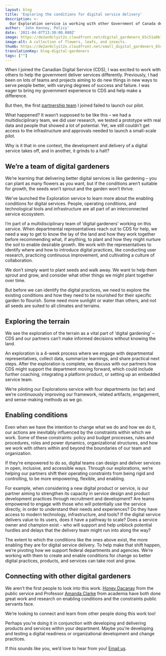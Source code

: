 ```yaml
---
layout: blog
title: 'Exploring the conditions for digital service delivery'
description: >-
  Our Exploration service is working with other Government of Canada departments to explore the conditions for digital service delivery. They want to enable departments to introduce digital practices in their work, such as tools, collaboration, and ways of working. Explorations are a collaborative 4-week process. 
author: 'John Kenney, Policy'
date: '2021-04-07T13:30:00.000Z'
image: https://de2an9clyit2x.cloudfront.net/digital_gardeners_65c51a0b12.jpeg
image-alt: A collection of flowers, leafs, and insects.
thumb: https://de2an9clyit2x.cloudfront.net/small_digital_gardeners_65c51a0b12.jpeg
translationKey: blog-digital-gardeners
tags: [""]
---
```

When I joined the Canadian Digital Service (CDS), I was excited to work with others to help the government deliver services differently. Previously, I had been on lots of teams and projects aiming to do new things in new ways to serve people better, with varying degrees of success and failure. I was eager to bring my government experience to CDS and help make a difference.   

But then, the first [partnership team](https://digital.canada.ca/partnerships/) I joined failed to launch our pilot.

What happened? It wasn’t supposed to be like this – we had a multidisciplinary team, we did user research, we tested a prototype with real data and people that showed a lot of potential. Yet, we still couldn’t get access to the infrastructure and approvals needed to launch a small-scale pilot. 

Why is it that in one context, the development and delivery of a digital service takes off, and in another, it grinds to a halt? 
## We’re a team of digital gardeners

We’re learning that delivering better digital services is like gardening – you can plant as many flowers as you want, but if the conditions aren’t suitable for growth, the seeds won’t sprout and the garden won’t thrive.

We’ve launched the Exploration service to learn more about the enabling conditions for digital services. People, operating conditions, and technological tools and infrastructure are all part of an interconnected service ecosystem. 

I’m part of a multidisciplinary team of ‘digital gardeners’ working on this service. When departmental representatives reach out to CDS for help, we need a way to get to know the lay of the land and how they work together before recommending what, if anything, to plant and how they might nurture the soil to enable desirable growth. We work with the representatives to identify where and how to introduce digital practices, like conducting user research, practicing continuous improvement, and cultivating a culture of collaboration. 

We don’t simply want to plant seeds and walk away. We want to help them sprout and grow, and consider what other things we might plant together over time.

But before we can identify the digital practices, we need to explore the existing conditions and how they need to be nourished for their specific garden to flourish. Some need more sunlight or water than others, and not all seeds are suited to all climates and terrains.

## Exploring the terrain

We see the exploration of the terrain as a vital part of ‘digital gardening’ – CDS and our partners can’t make informed decisions without knowing the land.

An exploration is a 4-week process where we engage with departmental representatives, collect data, summarize learnings, and share practical next steps. After the exploration is complete, we discuss with our partners how CDS might support the department moving forward, which could include further coaching, integrating a platform product, or setting up an embedded service team.

We’re piloting our Explorations service with four departments (so far) and we’re continuously improving our framework, related artifacts, engagement, and sense-making methods as we go. 

## Enabling conditions

Even when we have the intention to change what we do and how we do it, our actions are inevitably influenced by the constraints within which we work. Some of these constraints: policy and budget processes, rules and procedures, roles and power dynamics, organizational structures, and how we work with others within and beyond the boundaries of our team and organization.

If they’re empowered to do so, digital teams can design and deliver services in open, inclusive, and accessible ways. Through our explorations, we’re helping our partners shift their operating constraints from being rigid and controlling, to be more empowering, flexible, and enabling.

For example, when considering a new digital product or service, is our partner aiming to strengthen its capacity in service design and product development practices through recruitment and development? Are teams empowered to engage with those who will potentially use the service directly, in order to understand their needs and experiences? Do they have access to modern technology, infrastructure, and tools? If the digital service delivers value to its users, does it have a pathway to scale? Does a service owner and champion exist - who will support and help unblock potential hurdles and delays that the delivery team might run into along the way?

The extent to which the conditions like the ones above exist, the more enabling they are for digital service delivery. To help make that shift happen, we’re pivoting how we support federal departments and agencies. We’re working with them to create and enable conditions for change so better digital practices, products, and services can take root and grow.

## Connecting with other digital gardeners

We aren’t the first people to look into this work. [Honey Dacanay](https://twitter.com/honeygolightly) from the public service and Professor [Amanda Clarke](https://twitter.com/ae_clarke) from academia have both done great work and research on enabling conditions and the constraints public servants face. 

We’re looking to connect and learn from other people doing this work too!

Perhaps you’re doing it in conjunction with developing and delivering products and services within your department. Maybe you’re developing and testing a digital readiness or organizational development and change practices. 

If this sounds like you, we’d love to hear from you! [Email us](mailto:cds-snc@servicecanada.gc.ca).

